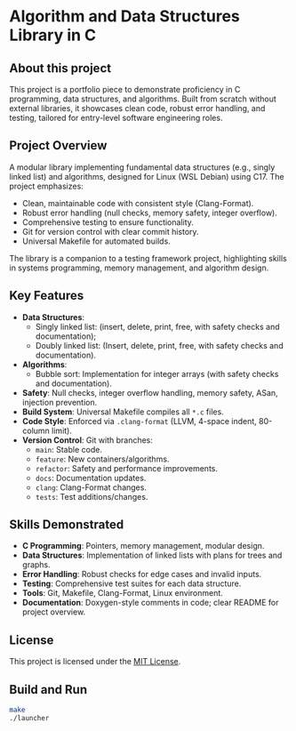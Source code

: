 # Algorithm and Data Structures Library in C

## About this project
This project is a portfolio piece to demonstrate proficiency in C programming, data structures, and algorithms. Built from scratch without external libraries, it showcases clean code, robust error handling, and testing, tailored for entry-level software engineering roles.

## Project Overview
A modular library implementing fundamental data structures (e.g., singly linked list) and algorithms, designed for Linux (WSL Debian) using C17. The project emphasizes:
- Clean, maintainable code with consistent style (Clang-Format).
- Robust error handling (null checks, memory safety, integer overflow).
- Comprehensive testing to ensure functionality.
- Git for version control with clear commit history.
- Universal Makefile for automated builds.

The library is a companion to a testing framework project, highlighting skills in systems programming, memory management, and algorithm design.

## Key Features
- **Data Structures**:
  - Singly linked list: (insert, delete, print, free, with safety checks and documentation);
  - Doubly linked list: (Insert, delete, print, free, with safety checks and documentation).
- **Algorithms**:
  - Bubble sort: Implementation for integer arrays (with safety checks and documentation).
- **Safety**: Null checks, integer overflow handling, memory safety, ASan, injection prevention.
- **Build System**: Universal Makefile compiles all `*.c` files.
- **Code Style**: Enforced via `.clang-format` (LLVM, 4-space indent, 80-column limit).
- **Version Control**: Git with branches:
  - `main`: Stable code.
  - `feature`: New containers/algorithms.
  - `refactor`: Safety and performance improvements.
  - `docs`: Documentation updates.
  - `clang`: Clang-Format changes.
  - `tests`: Test additions/changes.

## Skills Demonstrated
- **C Programming**: Pointers, memory management, modular design.
- **Data Structures**: Implementation of linked lists with plans for trees and graphs.
- **Error Handling**: Robust checks for edge cases and invalid inputs.
- **Testing**: Comprehensive test suites for each data structure.
- **Tools**: Git, Makefile, Clang-Format, Linux environment.
- **Documentation**: Doxygen-style comments in code; clear README for project overview.

## License
This project is licensed under the [MIT License](LICENSE).

## Build and Run
```bash
make
./launcher
